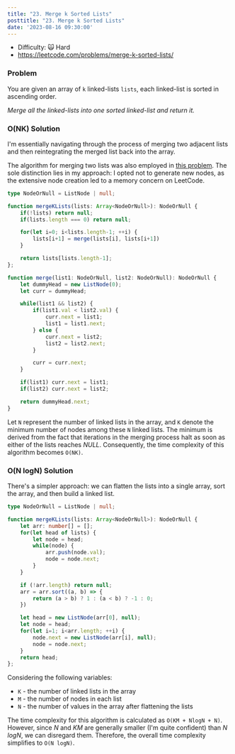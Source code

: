 ```yaml
---
title: "23. Merge k Sorted Lists"
posttitle: "23. Merge k Sorted Lists"
date: '2023-08-16 09:30:00'
---
```


- Difficulty: 🙀 Hard
- https://leetcode.com/problems/merge-k-sorted-lists/

### Problem

You are given an array of `k` linked-lists `lists`, each linked-list is sorted in ascending order.

_Merge all the linked-lists into one sorted linked-list and return it._

### O(NK) Solution

I'm essentially navigating through the process of merging two adjacent lists and then reintegrating the merged list back into the array.

The algorithm for merging two lists was also employed in [this problem](/leetcode/21-merge-two-sorted-lists). The sole distinction lies in my approach: I opted not to generate new nodes, as the extensive node creation led to a memory concern on LeetCode.

```ts
type NodeOrNull = ListNode | null;

function mergeKLists(lists: Array<NodeOrNull>): NodeOrNull {
    if(!lists) return null;
    if(lists.length === 0) return null;

    for(let i=0; i<lists.length-1; ++i) {
        lists[i+1] = merge(lists[i], lists[i+1])
    }

    return lists[lists.length-1];
};

function merge(list1: NodeOrNull, list2: NodeOrNull): NodeOrNull {
    let dummyHead = new ListNode(0);
    let curr = dummyHead;

    while(list1 && list2) {
        if(list1.val < list2.val) {
            curr.next = list1;
            list1 = list1.next;
        } else {
            curr.next = list2;
            list2 = list2.next;
        }

        curr = curr.next;
    }

    if(list1) curr.next = list1;
    if(list2) curr.next = list2;

    return dummyHead.next;
}
```

Let `N` represent the number of linked lists in the array, and `K` denote the minimum number of nodes among these `N` linked lists. The minimum is derived from the fact that iterations in the merging process halt as soon as either of the lists reaches _NULL_. Consequently, the time complexity of this algorithm becomes `O(NK)`.

### O(N logN) Solution

There's a simpler approach: we can flatten the lists into a single array, sort the array, and then build a linked list.

```ts
type NodeOrNull = ListNode | null;

function mergeKLists(lists: Array<NodeOrNull>): NodeOrNull {
    let arr: number[] = [];
    for(let head of lists) {
        let node = head;
        while(node) {
            arr.push(node.val);
            node = node.next;
        }
    }

    if (!arr.length) return null;
    arr = arr.sort((a, b) => {
        return (a > b) ? 1 : (a < b) ? -1 : 0;
    })

    let head = new ListNode(arr[0], null);
    let node = head;
    for(let i=1; i<arr.length; ++i) {
        node.next = new ListNode(arr[i], null);
        node = node.next;
    }
    return head;
};
```

Considering the following variables:
- `K` - the number of linked lists in the array
- `M` - the number of nodes in each list
- `N` - the number of values in the array after flattening the lists

The time complexity for this algorithm is calculated as `O(KM + NlogN + N)`. However, since _N_ and _KM_ are generally smaller (I'm quite confident) than _N logN_, we can disregard them. Therefore, the overall time complexity simplifies to `O(N logN)`.